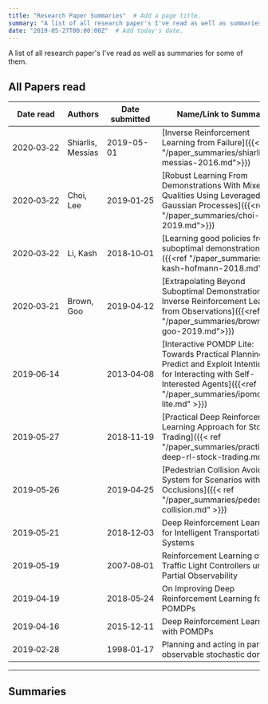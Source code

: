 ```yaml
---
title: "Research Paper Summaries"  # Add a page title.
summary: "A list of all research paper's I've read as well as summaries for some of them."  # Add a page description.
date: "2019-05-27T00:00:00Z"  # Add today's date.
---
```


A list of all research paper's I've read as well as summaries for some of them.

## All Papers read

Date read | Authors | Date submitted | Name/Link to Summary | Tags
--- | --- | --- | --- | ---
2020&#x2011;03&#x2011;22 | Shiarlis, Messias |  2019-05-01 | [Inverse Reinforcement Learning from Failure]({{<ref "/paper_summaries/shiarlis-messias-2016.md">}}) | IL, IRL
2020&#x2011;03&#x2011;22 | Choi, Lee |  2019&#x2011;01&#x2011;25 | [Robust Learning From Demonstrations With Mixed Qualities Using Leveraged Gaussian Processes]({{<ref "/paper_summaries/choi-lee-2019.md">}}) | IL, IRL, RL
2020&#x2011;03&#x2011;22 | Li, Kash |  2018&#x2011;10&#x2011;01 | [Learning good policies from suboptimal demonstrations]({{<ref "/paper_summaries/li-kash-hofmann-2018.md">}}) | IL, IRL, RL
2020&#x2011;03&#x2011;21 | Brown, Goo |  2019&#x2011;04&#x2011;12 | [Extrapolating Beyond Suboptimal Demonstrations via Inverse Reinforcement Learning from Observations]({{<ref "/paper_summaries/brown-goo-2019.md">}}) | IL, IRL
2019&#x2011;06&#x2011;14 | |  2013&#x2011;04&#x2011;08 | [Interactive POMDP Lite: Towards Practical Planning to Predict and Exploit Intentions for Interacting with Self-Interested Agents]({{<ref "/paper_summaries/ipomdp-lite.md" >}}) | POMDP, IPOMDP, Practical AI, Autonomous Vehicles
2019&#x2011;05&#x2011;27 | |  2018&#x2011;11&#x2011;19 | [Practical Deep Reinforcement Learning Approach for Stock Trading]({{< ref "/paper_summaries/practical-deep-rl-stock-trading.md" >}}) | Deep RL
2019&#x2011;05&#x2011;26 | |  2019&#x2011;04&#x2011;25 | [Pedestrian Collision Avoidance System for Scenarios with Occlusions]({{< ref "/paper_summaries/pedestrian-collision.md" >}}) | POMDP, Autonomous Vehicles
2019&#x2011;05&#x2011;21 | |  2018&#x2011;12&#x2011;03 | Deep Reinforcement Learning for Intelligent Transportation Systems | ITS, Deep RL
2019&#x2011;05&#x2011;19 | |  2007&#x2011;08&#x2011;01 | Reinforcement Learning of Traffic Light Controllers under Partial Observability | ITS, RL, POMDP
2019&#x2011;04&#x2011;19 | |  2018&#x2011;05&#x2011;24 | On Improving Deep Reinforcement Learning for POMDPs | Deep RL, POMDP
2019&#x2011;04&#x2011;16 | |  2015&#x2011;12&#x2011;11 | Deep Reinforcement Learning with POMDPs | Deep RL, POMDP
2019&#x2011;02&#x2011;28 | |  1998&#x2011;01&#x2011;17 | Planning and acting in partially observable stochastic domains | POMDP


---

## Summaries

